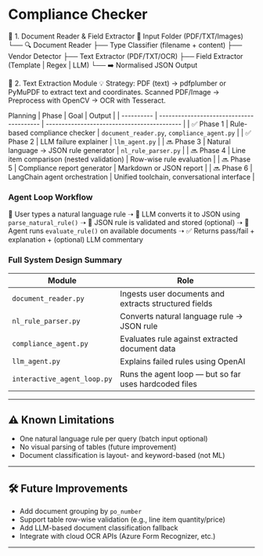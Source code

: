 # Compliance Checker

🔹 1. Document Reader & Field Extractor
📁 Input Folder (PDF/TXT/Images)
   └── 🔍 Document Reader
           ├── Type Classifier (filename + content)
           ├── Vendor Detector
           ├── Text Extractor (PDF/TXT/OCR)
           ├── Field Extractor (Template | Regex | LLM)
           └── ➡️ Normalised JSON Output

🔹 2. Text Extraction Module
💡 Strategy:
PDF (text) → pdfplumber or PyMuPDF to extract text and coordinates.
Scanned PDF/Image → Preprocess with OpenCV → OCR with Tesseract.

Planning
| Phase      | Goal                                     | Output                                      |
| ---------- | ---------------------------------------- | ------------------------------------------- |
| ✅ Phase 1  | Rule-based compliance checker            | `document_reader.py`, `compliance_agent.py` |
| ✅ Phase 2  | LLM failure explainer                    | `llm_agent.py`                              |
| 🔜 Phase 3 | Natural language → JSON rule generator   | `nl_rule_parser.py`                         |
| 🔜 Phase 4 | Line item comparison (nested validation) | Row-wise rule evaluation                    |
| 🔜 Phase 5 | Compliance report generator              | Markdown or JSON report                     |
| 🔜 Phase 6 | LangChain agent orchestration            | Unified toolchain, conversational interface |


### Agent Loop Workflow  
🧾 User types a natural language rule ➝
🧠 LLM converts it to JSON using `parse_natural_rule()` ➝
📑 JSON rule is validated and stored (optional) ➝
📂 Agent runs `evaluate_rule()` on available documents ➝
✅ Returns pass/fail + explanation + (optional) LLM commentary


### Full System Design Summary
| Module                      | Role                                                  |
| --------------------------- | ----------------------------------------------------- |
| `document_reader.py`        | Ingests user documents and extracts structured fields |
| `nl_rule_parser.py`         | Converts natural language rule → JSON rule            |
| `compliance_agent.py`       | Evaluates rule against extracted document data        |
| `llm_agent.py`              | Explains failed rules using OpenAI                    |
| `interactive_agent_loop.py` | Runs the agent loop — but so far uses hardcoded files |



---

## ⚠️ Known Limitations

- One natural language rule per query (batch input optional)
- No visual parsing of tables (future improvement)
- Document classification is layout- and keyword-based (not ML)

---

## 🛠 Future Improvements

- Add document grouping by `po_number`
- Support table row-wise validation (e.g., line item quantity/price)
- Add LLM-based document classification fallback
- Integrate with cloud OCR APIs (Azure Form Recognizer, etc.)

---